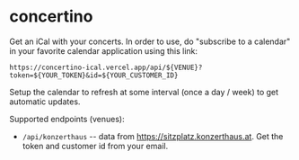 # concertino

Get an iCal with your concerts. In order to use, do "subscribe to a calendar" in your favorite calendar application using this link:

`https://concertino-ical.vercel.app/api/${VENUE}?token=${YOUR_TOKEN}&id=${YOUR_CUSTOMER_ID}`

Setup the calendar to refresh at some interval (once a day / week) to get automatic updates.

Supported endpoints (venues):

- `/api/konzerthaus` -- data from https://sitzplatz.konzerthaus.at. Get the token and customer id from your email.
